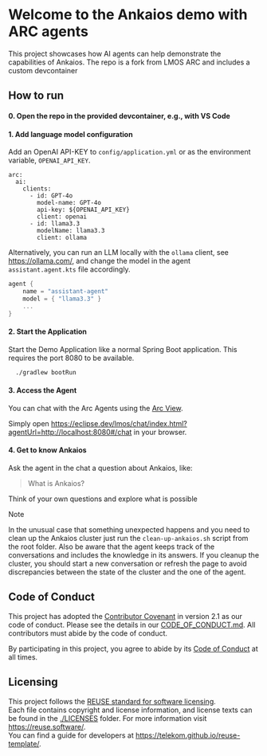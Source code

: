 <!--
SPDX-FileCopyrightText: 2023 Deutsche Telekom AG, Elektrobit and others

SPDX-License-Identifier: CC0-1.0    
-->
# Welcome to the Ankaios demo with ARC agents

This project showcases how AI agents can help demonstrate the capabilities of Ankaios.
The repo is a fork from LMOS ARC and includes a custom devcontainer 

## How to run

#### 0. Open the repo in the provided devcontainer, e.g., with VS Code

#### 1. Add language model configuration

Add an OpenAI API-KEY to `config/application.yml` or as the environment variable, `OPENAI_API_KEY`.

```
arc:
  ai:
    clients:
      - id: GPT-4o
        model-name: GPT-4o
        api-key: ${OPENAI_API_KEY}
        client: openai
      - id: llama3.3
        modelName: llama3.3
        client: ollama
```

Alternatively, you can run an LLM locally with the `ollama` client, see https://ollama.com/,
and change the model in the agent `assistant.agent.kts` file accordingly.

```kts
agent {
    name = "assistant-agent"
    model = { "llama3.3" }
    ...
}
```

#### 2. Start the Application

Start the Demo Application like a normal Spring Boot application.
This requires the port 8080 to be available.

```bash
  ./gradlew bootRun
```

#### 3. Access the Agent

You can chat with the Arc Agents using the [Arc View](https://github.com/eclipse-lmos/arc-view).

Simply open https://eclipse.dev/lmos/chat/index.html?agentUrl=http://localhost:8080#/chat in your browser.


#### 4. Get to know Ankaios

Ask the agent in the chat a question about Ankaios, like:

> What is Ankaios?

Think of your own questions and explore what is possible

> [!NOTE]
> In the unusual case that something unexpected happens and you need to clean up the Ankaios cluster just run the `clean-up-ankaios.sh` script from the root folder.
> Also be aware that the agent keeps track of the conversations and includes the knowledge in its answers. If you cleanup the cluster, you should start a new conversation or refresh the page to avoid discrepancies between the state of the cluster and the one of the agent.

## Code of Conduct

This project has adopted the [Contributor Covenant](https://www.contributor-covenant.org/) in version 2.1 as our code of conduct. Please see the details in our [CODE_OF_CONDUCT.md](CODE_OF_CONDUCT.md). All contributors must abide by the code of conduct.

By participating in this project, you agree to abide by its [Code of Conduct](./CODE_OF_CONDUCT.md) at all times.

## Licensing

This project follows the [REUSE standard for software licensing](https://reuse.software/).    
Each file contains copyright and license information, and license texts can be found in the [./LICENSES](./LICENSES) folder. For more information visit https://reuse.software/.    
You can find a guide for developers at https://telekom.github.io/reuse-template/.   
